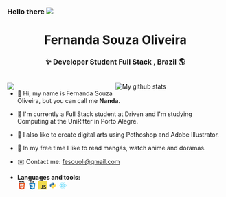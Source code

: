 <h3>Hello there <img src="https://github.com/TheDudeThatCode/TheDudeThatCode/blob/master/Assets/Hi.gif" width="24" /> </h3>



<div align="center">
  <h1>Fernanda Souza Oliveira</h1>
  <h3> ✨ Developer Student Full Stack , Brazil 🌎</h3><br>
</div>

<img align="right" width="50%" src="https://github-readme-stats.vercel.app/api?username=Nanda-Souza&count_private=true&show_icons=true" alt="My github stats">
<img align="right" width="50%" src="https://github-readme-stats.vercel.app/api/top-langs/?username=Nanda-Souza&layout=compact&langs_count=7&theme="/>

- 👋 Hi, my name is Fernanda Souza Oliveira, but you can call me **Nanda**.

- 📖 I'm currently a Full Stack student at Driven and I'm studying Computing at the UniRitter in Porto Alegre. <br>

- 🎨 I also like to create digital arts using Pothoshop and Adobe Illustrator.

- 🌸 In my free time I like to read mangás, watch anime and doramas.

- ✉️ Contact me: fesouoli@gmail.com

 - **Languages and tools:**  
<code><img height="20" src="https://raw.githubusercontent.com/github/explore/80688e429a7d4ef2fca1e82350fe8e3517d3494d/topics/html/html.png"></code>
<code><img height="20" src="https://raw.githubusercontent.com/github/explore/80688e429a7d4ef2fca1e82350fe8e3517d3494d/topics/css/css.png"></code>
<code><img height="20" src="https://raw.githubusercontent.com/github/explore/80688e429a7d4ef2fca1e82350fe8e3517d3494d/topics/javascript/javascript.png"></code>
<code><img height="20" src="https://raw.githubusercontent.com/github/explore/80688e429a7d4ef2fca1e82350fe8e3517d3494d/topics/python/python.png"></code>
<code><img height="20" src="https://raw.githubusercontent.com/github/explore/80688e429a7d4ef2fca1e82350fe8e3517d3494d/topics/react/react.png"></code>

###



<!---
Nanda-Souza/Nanda-Souza is a ✨ special ✨ repository because its `README.md` (this file) appears on your GitHub profile.
You can click the Preview link to take a look at your changes.
--->
